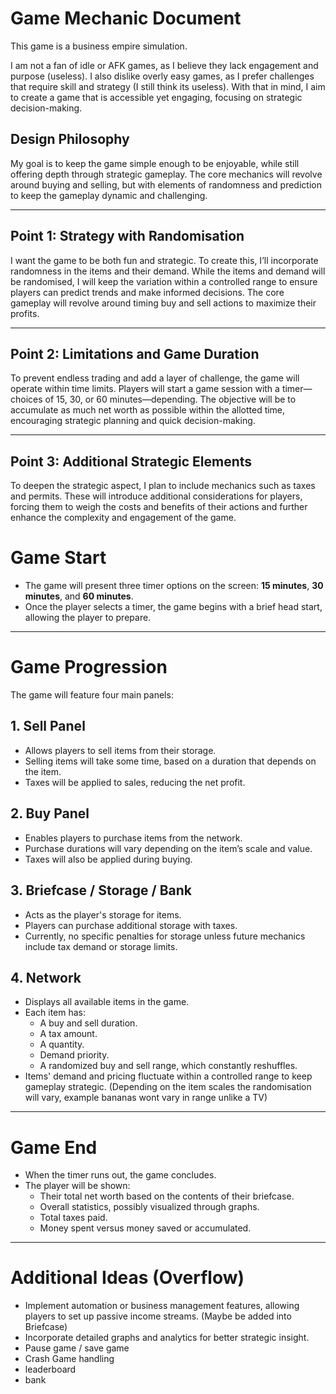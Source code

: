 # Game Mechanic Document

This game is a business empire simulation.

I am not a fan of idle or AFK games, as I believe they lack engagement and purpose (useless). I also dislike overly easy games, as I prefer challenges that require skill and strategy (I still think its useless). With that in mind, I aim to create a game that is accessible yet engaging, focusing on strategic decision-making.

## Design Philosophy
My goal is to keep the game simple enough to be enjoyable, while still offering depth through strategic gameplay. The core mechanics will revolve around buying and selling, but with elements of randomness and prediction to keep the gameplay dynamic and challenging.

---

## Point 1: Strategy with Randomisation
I want the game to be both fun and strategic. To create this, I’ll incorporate randomness in the items and their demand. While the items and demand will be randomised, I will keep the variation within a controlled range to ensure players can predict trends and make informed decisions. The core gameplay will revolve around timing buy and sell actions to maximize their profits.

---

## Point 2: Limitations and Game Duration
To prevent endless trading and add a layer of challenge, the game will operate within time limits. Players will start a game session with a timer—choices of 15, 30, or 60 minutes—depending. The objective will be to accumulate as much net worth as possible within the allotted time, encouraging strategic planning and quick decision-making.

---

## Point 3: Additional Strategic Elements
To deepen the strategic aspect, I plan to include mechanics such as taxes and permits. These will introduce additional considerations for players, forcing them to weigh the costs and benefits of their actions and further enhance the complexity and engagement of the game.


# Game Start
- The game will present three timer options on the screen: **15 minutes**, **30 minutes**, and **60 minutes**.
- Once the player selects a timer, the game begins with a brief head start, allowing the player to prepare.

---

# Game Progression
The game will feature four main panels:

## 1. Sell Panel
- Allows players to sell items from their storage.
- Selling items will take some time, based on a duration that depends on the item.
- Taxes will be applied to sales, reducing the net profit.

## 2. Buy Panel
- Enables players to purchase items from the network.
- Purchase durations will vary depending on the item’s scale and value.
- Taxes will also be applied during buying.
  
## 3. Briefcase / Storage / Bank
- Acts as the player's storage for items.
- Players can purchase additional storage with taxes.
- Currently, no specific penalties for storage unless future mechanics include tax demand or storage limits.

## 4. Network
- Displays all available items in the game.
- Each item has:
  - A buy and sell duration.
  - A tax amount.
  - A quantity.
  - Demand priority.
  - A randomized buy and sell range, which constantly reshuffles.
- Items' demand and pricing fluctuate within a controlled range to keep gameplay strategic.
  (Depending on the item scales the randomisation will vary, example bananas wont vary in range unlike a TV)

---

# Game End
- When the timer runs out, the game concludes.
- The player will be shown:
  - Their total net worth based on the contents of their briefcase.
  - Overall statistics, possibly visualized through graphs.
  - Total taxes paid.
  - Money spent versus money saved or accumulated.

---

# Additional Ideas (Overflow)
- Implement automation or business management features, allowing players to set up passive income streams. (Maybe be added into Briefcase)
- Incorporate detailed graphs and analytics for better strategic insight.
- Pause game / save game
- Crash Game handling
- leaderboard
- bank